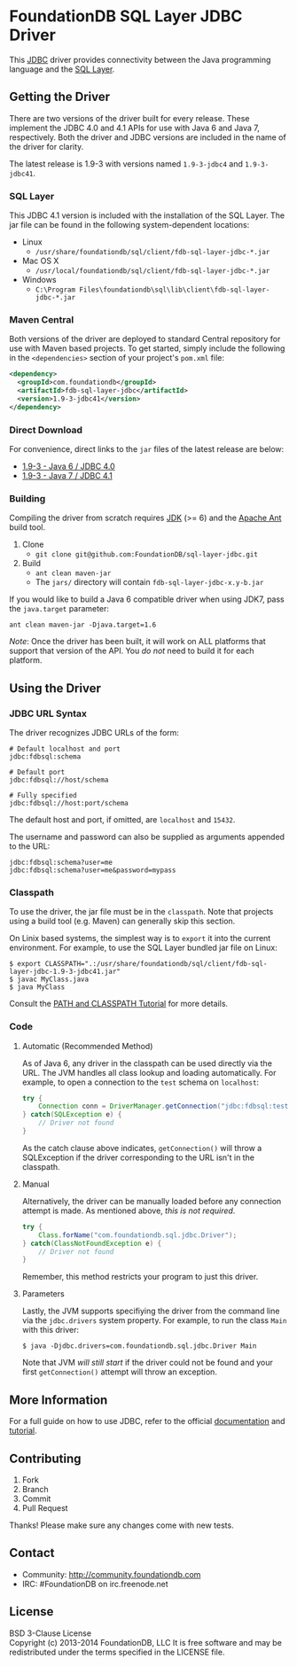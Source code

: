 # FoundationDB SQL Layer JDBC Driver

This [JDBC](http://www.oracle.com/technetwork/java/overview-141217.html) driver
provides connectivity between the Java programming language and the
[SQL Layer](https://foundationdb.com/layers/sql/).


## Getting the Driver

There are two versions of the driver built for every release. These implement
the JDBC 4.0 and 4.1 APIs for use with Java 6 and Java 7, respectively. Both
the driver and JDBC versions are included in the name of the driver for
clarity.

The latest release is 1.9-3 with versions named `1.9-3-jdbc4` and
`1.9-3-jdbc41`.


### SQL Layer

This JDBC 4.1 version is included with the installation of the SQL Layer.
The jar file can be found in the following system-dependent locations:

- Linux
    - `/usr/share/foundationdb/sql/client/fdb-sql-layer-jdbc-*.jar`
- Mac OS X
    - `/usr/local/foundationdb/sql/client/fdb-sql-layer-jdbc-*.jar`
- Windows
    - `C:\Program Files\foundationdb\sql\lib\client\fdb-sql-layer-jdbc-*.jar`


### Maven Central

Both versions of the driver are deployed to standard Central repository for
use with Maven based projects. To get started, simply include the following
in the `<dependencies>` section of your project's `pom.xml` file:

```xml
<dependency>
  <groupId>com.foundationdb</groupId>
  <artifactId>fdb-sql-layer-jdbc</artifactId>
  <version>1.9-3-jdbc41</version>
</dependency>
```


### Direct Download

For convenience, direct links to the `jar` files of the latest release are below:

- [1.9-3 - Java 6 / JDBC 4.0](http://search.maven.org/remotecontent?filepath=com/foundationdb/fdb-sql-layer-jdbc/1.9-3-jdbc4/fdb-sql-layer-jdbc-1.9-3-jdbc4.jar)
- [1.9-3 - Java 7 / JDBC 4.1](http://search.maven.org/remotecontent?filepath=com/foundationdb/fdb-sql-layer-jdbc/1.9-3-jdbc41/fdb-sql-layer-jdbc-1.9-3-jdbc41.jar)


### Building

Compiling the driver from scratch requires
[JDK](http://www.oracle.com/technetwork/java/javase/downloads/index.html)
(>= 6) and the [Apache Ant](http://ant.apache.org/index.html) build tool.

1. Clone
    - `git clone git@github.com:FoundationDB/sql-layer-jdbc.git`
2. Build
    - `ant clean maven-jar`
    - The `jars/` directory will contain `fdb-sql-layer-jdbc-x.y-b.jar`

If you would like to build a Java 6 compatible driver when using JDK7, pass the
`java.target` parameter:

`ant clean maven-jar -Djava.target=1.6`

*Note*: Once the driver has been built, it will work on ALL platforms that
support that version of the API. You *do not* need to build it for each
platform.


## Using the Driver

### JDBC URL Syntax

The driver recognizes JDBC URLs of the form:

    # Default localhost and port
    jdbc:fdbsql:schema

    # Default port
    jdbc:fdbsql://host/schema

    # Fully specified
    jdbc:fdbsql://host:port/schema

The default host and port, if omitted, are `localhost` and `15432`.

The username and password can also be supplied as arguments appended to the URL:

    jdbc:fdbsql:schema?user=me
    jdbc:fdbsql:schema?user=me&password=mypass


### Classpath

To use the driver, the jar file must be in the `classpath`. Note that projects
using a build tool (e.g. Maven) can generally skip this section.

On Linix based systems, the simplest way is to `export` it into the current
environment. For example, to use the SQL Layer bundled jar file on Linux:

```
$ export CLASSPATH=".:/usr/share/foundationdb/sql/client/fdb-sql-layer-jdbc-1.9-3-jdbc41.jar"
$ javac MyClass.java
$ java MyClass
```

Consult the [PATH and CLASSPATH Tutorial](http://docs.oracle.com/javase/tutorial/essential/environment/paths.html)
for more details.


### Code

1. Automatic (Recommended Method)

    As of Java 6, any driver in the classpath can be used directly via the
    URL. The JVM handles all class lookup and loading automatically. For
    example, to open a connection to the `test` schema on `localhost`:

    ```java
    try {
        Connection conn = DriverManager.getConnection("jdbc:fdbsql:test");
    } catch(SQLException e) {
        // Driver not found
    }
    ```

    As the catch clause above indicates, `getConnection()` will throw a
    SQLException if the driver corresponding to the URL isn't in the classpath.

2. Manual

    Alternatively, the driver can be manually loaded before any connection
    attempt is made. As mentioned above, *this is not required*.

    ```java
    try {
        Class.forName("com.foundationdb.sql.jdbc.Driver");
    } catch(ClassNotFoundException e) {
        // Driver not found
    }
    ```

   Remember, this method restricts your program to just this driver.

3. Parameters

   Lastly, the JVM supports specifiying the driver from the command line via
   the `jdbc.drivers` system property. For example, to run the class `Main`
   with this driver:

    `$ java -Djdbc.drivers=com.foundationdb.sql.jdbc.Driver Main`

   Note that JVM *will still start* if the driver could not be found and your
   first `getConnection()` attempt will throw an exception.


## More Information

For a full guide on how to use JDBC, refer to the official
[documentation](http://www.oracle.com/technetwork/java/javase/jdbc/)
and [tutorial](http://docs.oracle.com/javase/tutorial/jdbc/).


## Contributing

1. Fork
2. Branch
3. Commit
4. Pull Request

Thanks! Please make sure any changes come with new tests.


## Contact

* Community: http://community.foundationdb.com
* IRC: #FoundationDB on irc.freenode.net


## License

BSD 3-Clause License  
Copyright (c) 2013-2014 FoundationDB, LLC
It is free software and may be redistributed under the terms specified
in the LICENSE file.

